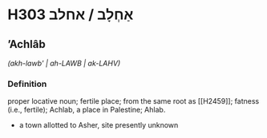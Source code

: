 # H303 אַחְלָב / אחלב

## ʼAchlâb

_(akh-lawb' | ah-LAWB | ak-LAHV)_

### Definition

proper locative noun; fertile place; from the same root as [[H2459]]; fatness (i.e., fertile); Achlab, a place in Palestine; Ahlab.

- a town allotted to Asher, site presently unknown
